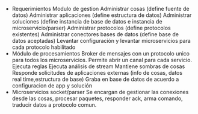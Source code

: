 - Requerimientos
  Modulo de gestion
  Administrar cosas (define fuente de datos)
  Administrar aplicaciones (define estructura de datos)
  Administrar soluciones (define instancia de base de datos e instancia de microservicio/parser)
  Administrar protocolos (define protocolos existentes)
  Administrar conectores bases de datos (define base de datos aceptadas)
  Levantar configuración y levantar microservicios para cada protocolo habilitado
- Módulo de procesamientos
  Broker de mensajes con un protocolo unico para todos los microservicios. Permite abrir un canal para cada servicio.
  Ejecuta reglas
  Ejecuta análisis de stream
  Mantiene sombras de cosas
  Responde solicitudes de aplicaciones externas (info de cosas, datos real time,estructura de base)
  Graba en base de datos de acuerdo a configuracion de app y solución
- Microservicios socket/parser
  Se encargan de gestionar las conexiones desde las cosas, procesar paquetes, responder ack, arma comando, traducir datos a protocolo comun.